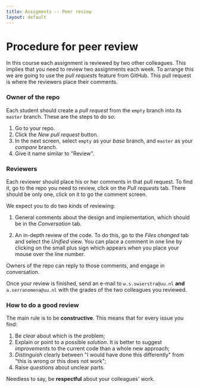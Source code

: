 ```yaml
---
title: Assigments -- Peer review
layout: default
---
```


# Procedure for peer review

In this course each assignment is reviewed by two other colleagues. This implies
that you need to review two assignments each week. To arrange this we are going
to use the *pull requests* feature from GitHub. This pull request is where the reviewers place their comments.

### Owner of the repo

Each student should create a *pull request* from the `empty` branch into its
`master` branch. These are the steps to do so:

1. Go to your repo.
2. Click the *New pull request* button.
3. In the next screen, select `empty` as your *base* branch, and `master` as
   your *compare* branch.
4. Give it name similar to "Review".

### Reviewers

Each reviewer should place his or her comments in that pull request. To find
it, go to the repo you need to review, click on the *Pull requests* tab.
There should be only one, click on it to go the comment screen.

We expect you to do two kinds of reviewing:

1. General comments about the design and implementation, which should be
   in the *Conversation* tab.

2. An in-depth review of the code. To do this, go to the *Files changed* tab
   and select the *Unified* view. You can place a comment in one line by
   clicking on the small plus sign which appears when you place your mouse
   over the line number.

Owners of the repo can reply to those comments, and engage in conversation.

Once your review is finished, send an e-mail to `w.s.swierstra@uu.nl` **and**
`a.serranomena@uu.nl` with the grades of the two colleagues you reviewed.

### How to do a good review

The main rule is to be **constructive**. This means that for every issue you
find:

1. Be *clear* about which is the problem;
2. Explain or point to a possible *solution*. It is better to suggest
   *improvements* to the current code than a whole new approach;
3. *Distinguish* clearly between "I would have done this differently" from
   "this is wrong or this does not work";
4. Raise *questions* about unclear parts.

Needless to say, be **respectful** about your colleagues' work.